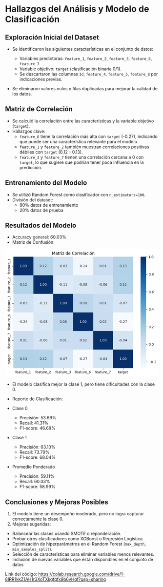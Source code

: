 # Hallazgos del Análisis y Modelo de Clasificación

## Exploración Inicial del Dataset
- Se identificaron las siguientes características en el conjunto de datos:
  - Variables predictoras: `feature_1`, `feature_2`, `feature_3`, `feature_6`, `feature_7`
  - Variable objetivo: `target` (clasificación binaria 0/1).
  - Se descartaron las columnas `Id`, `feature_4`, `feature_5`, `feature_8` por indicaciones previas.

- Se eliminaron valores nulos y filas duplicadas para mejorar la calidad de los datos.

## Matriz de Correlación
- Se calculó la correlación entre las características y la variable objetivo (`target`).
- Hallazgos clave:
  - `feature_6` tiene la correlación más alta con `target` (-0.27), indicando que puede ser una característica relevante para el modelo.
  - `feature_1` y `feature_2` también muestran correlaciones positivas débiles con `target` (0.12 - 0.13).
  - `feature_3` y `feature_7` tienen una correlación cercana a 0 con `target`, lo que sugiere que podrían tener poca influencia en la predicción.

## Entrenamiento del Modelo
- Se utilizó Random Forest como clasificador con `n_estimators=100`.
- División del dataset:
  - 80% datos de entrenamiento
  - 20% datos de prueba

## Resultados del Modelo
- Accuracy general: 60.03%
- Matriz de Confusión:

![alt text](../image1.png)
- El modelo clasifica mejor la clase 1, pero tiene dificultades con la clase 0.

- Reporte de Clasificación:
- Clase 0
  - Precisión: 53.66%
  - Recall: 41.31%
  - F1-score: 46.68%

- Clase 1
  - Precisión: 63.13%
  - Recall: 73.79%
  - F1-score: 68.04%

- Promedio Ponderado
  - Precisión: 59.11%
  - Recall: 60.03%
  - F1-score: 58.99%

## Conclusiones y Mejoras Posibles
1. El modelo tiene un desempeño moderado, pero no logra capturar correctamente la clase 0.
2. Mejoras sugeridas:
 - Balancear las clases usando SMOTE o reponderación.
 - Probar otros clasificadores como XGBoost o Regresión Logística.
 - Optimización de hiperparámetros en el Random Forest (`max_depth`, `min_samples_split`).
 - Selección de características para eliminar variables menos relevantes.
 - Inclusión de nuevas variables que están disponibles en el conjunto de datos

 Link del código: https://colab.research.google.com/drive/1-8IRR1kkZ1AH1r3XoTXkgfqfx9b6vHqf?usp=sharing
